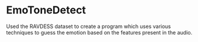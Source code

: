 # EmoToneDetect
Used the RAVDESS dataset to create a program which uses various techniques to guess the emotion based on the features present in the audio.

